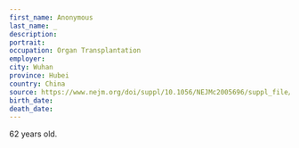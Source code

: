 ```yaml
---
first_name: Anonymous
last_name: _
description: 
portrait: 
occupation: Organ Transplantation
employer: 
city: Wuhan
province: Hubei
country: China
source: https://www.nejm.org/doi/suppl/10.1056/NEJMc2005696/suppl_file/nejmc2005696_appendix.pdf
birth_date: 
death_date: 
---
```


62 years old.